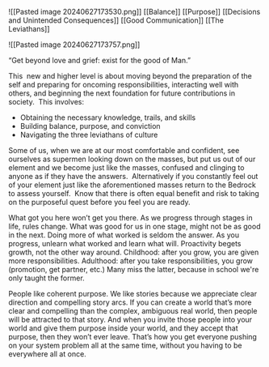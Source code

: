 ![[Pasted image 20240627173530.png]]
[[Balance]]
[[Purpose]]
[[Decisions and Unintended Consequences]]
[[Good Communication]]
[[The Leviathans]]

![[Pasted image 20240627173757.png]]

“Get beyond love and grief: exist for the good of Man.”

This  new and higher level is about moving beyond the preparation of the self and preparing for oncoming responsibilities, interacting well with others, and beginning the next foundation for future contributions in society.  This involves:

- Obtaining the necessary knowledge, trails, and skills
- Building balance, purpose, and conviction
- Navigating the three leviathans of culture 

  

Some of us, when we are at our most comfortable and confident, see ourselves as supermen looking down on the masses, but put us out of our element and we become just like the masses, confused and clinging to anyone as if they have the answers.  Alternatively if you constantly feel out of your element just like the aforementioned masses return to the Bedrock to assess yourself.  Know that there is often equal benefit and risk to taking on the purposeful quest before you feel you are ready.

What got you here won’t get you there. As we progress through stages in life, rules change. What was good for us in one stage, might not be as good in the next. Doing more of what worked is seldom the answer. As you progress, unlearn what worked and learn what will. Proactivity begets growth, not the other way around. Childhood: after you grow, you are given more responsibilities. Adulthood: after you take responsibilities, you grow (promotion, get partner, etc.) Many miss the latter, because in school we're only taught the former.

People like coherent purpose. We like stories because we appreciate clear direction and compelling story arcs. If you can create a world that’s more clear and compelling than the complex, ambiguous real world, then people will be attracted to that story. And when you invite those people into your world and give them purpose inside your world, and they accept that purpose, then they won’t ever leave. That’s how you get everyone pushing on your system problem all at the same time, without you having to be everywhere all at once.